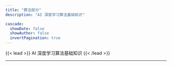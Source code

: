 ```yaml
---
title: "算法部分"
description: "AI 深度学习算法基础知识"

cascade:
  showDate: false
  showAuthor: false
  invertPagination: true
---
```


{{< lead >}}
AI 深度学习算法基础知识
{{< /lead >}}


---
